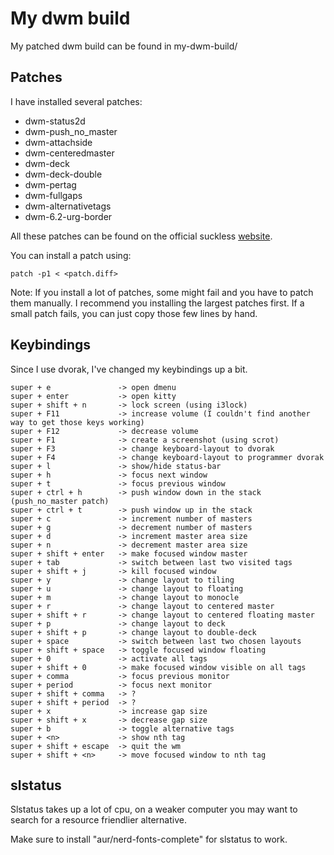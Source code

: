 # My dwm build

My patched dwm build can be found in my-dwm-build/

## Patches

I have installed several patches:

* dwm-status2d
* dwm-push\_no\_master
* dwm-attachside
* dwm-centeredmaster
* dwm-deck
* dwm-deck-double
* dwm-pertag
* dwm-fullgaps
* dwm-alternativetags
* dwm-6.2-urg-border

All these patches can be found on the official suckless [website](https://dwm.suckless.org/patches/).

You can install a patch using:

	patch -p1 < <patch.diff>

Note: If you install a lot of patches, some might fail and you have to patch them manually. I recommend you installing the largest patches first. If a small patch fails, you can just copy those few lines by hand.

## Keybindings

Since I use dvorak, I've changed my keybindings up a bit.

	super + e               -> open dmenu
	super + enter           -> open kitty
	super + shift + n       -> lock screen (using i3lock)
	super + F11             -> increase volume (I couldn't find another way to get those keys working)
	super + F12             -> decrease volume
	super + F1              -> create a screenshot (using scrot)
	super + F3              -> change keyboard-layout to dvorak
	super + F4              -> change keyboard-layout to programmer dvorak
	super + l               -> show/hide status-bar
	super + h               -> focus next window
	super + t               -> focus previous window
	super + ctrl + h        -> push window down in the stack (push_no_master patch)
	super + ctrl + t        -> push window up in the stack
	super + c               -> increment number of masters
	super + g               -> decrement number of masters
	super + d               -> increment master area size
	super + n               -> decrement master area size
	super + shift + enter   -> make focused window master
	super + tab             -> switch between last two visited tags
	super + shift + j       -> kill focused window
	super + y               -> change layout to tiling
	super + u               -> change layout to floating
	super + m               -> change layout to monocle
	super + r               -> change layout to centered master
	super + shift + r       -> change layout to centered floating master
	super + p               -> change layout to deck
	super + shift + p       -> change layout to double-deck
	super + space           -> switch between last two chosen layouts
	super + shift + space   -> toggle focused window floating
	super + 0               -> activate all tags
	super + shift + 0       -> make focused window visible on all tags
	super + comma           -> focus previous monitor
	super + period          -> focus next monitor
	super + shift + comma   -> ?
	super + shift + period  -> ?
	super + x               -> increase gap size
	super + shift + x       -> decrease gap size
	super + b               -> toggle alternative tags
	super + <n>             -> show nth tag
	super + shift + escape  -> quit the wm
	super + shift + <n>     -> move focused window to nth tag

## slstatus

Slstatus takes up a lot of cpu, on a weaker computer you may want to search for a resource friendlier alternative.

Make sure to install "aur/nerd-fonts-complete" for slstatus to work.
